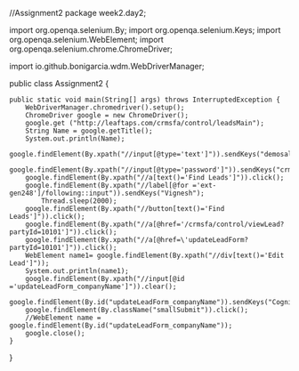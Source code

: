 //Assignment2
package week2.day2;

import org.openqa.selenium.By;
import org.openqa.selenium.Keys;
import org.openqa.selenium.WebElement;
import org.openqa.selenium.chrome.ChromeDriver;

import io.github.bonigarcia.wdm.WebDriverManager;

public class Assignment2 {

	public static void main(String[] args) throws InterruptedException {
		WebDriverManager.chromedriver().setup();
		ChromeDriver google = new ChromeDriver();
		google.get ("http://leaftaps.com/crmsfa/control/leadsMain");
		String Name = google.getTitle();
		System.out.println(Name);
		google.findElement(By.xpath("//input[@type='text']")).sendKeys("demosalesmanager",Keys.TAB);
		google.findElement(By.xpath("//input[@type='password']")).sendKeys("crmsfa",Keys.ENTER);
		google.findElement(By.xpath("//a[text()='Find Leads']")).click();
		google.findElement(By.xpath("//label[@for ='ext-gen248']/following::input")).sendKeys("Vignesh");
		 	Thread.sleep(2000);
		google.findElement(By.xpath("//button[text()='Find Leads']")).click();
		google.findElement(By.xpath("//a[@href='/crmsfa/control/viewLead?partyId=10101']")).click();
		google.findElement(By.xpath("//a[@href=\'updateLeadForm?partyId=10101']")).click();
		WebElement name1= google.findElement(By.xpath("//div[text()='Edit Lead']"));
		System.out.println(name1);
		google.findElement(By.xpath("//input[@id ='updateLeadForm_companyName']")).clear();
		google.findElement(By.id("updateLeadForm_companyName")).sendKeys("Cognizant");
		google.findElement(By.className("smallSubmit")).click();
		//WebElement name = google.findElement(By.id("updateLeadForm_companyName"));
		google.close();
	}

}

